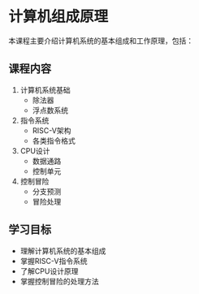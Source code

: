 # 计算机组成原理

本课程主要介绍计算机系统的基本组成和工作原理，包括：

## 课程内容
1. 计算机系统基础
   - 除法器
   - 浮点数系统
2. 指令系统
   - RISC-V架构
   - 各类指令格式
3. CPU设计
   - 数据通路
   - 控制单元
4. 控制冒险
   - 分支预测
   - 冒险处理

## 学习目标
- 理解计算机系统的基本组成
- 掌握RISC-V指令系统
- 了解CPU设计原理
- 掌握控制冒险的处理方法 
